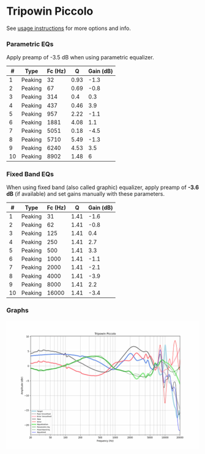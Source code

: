 # Tripowin Piccolo
See [usage instructions](https://github.com/jaakkopasanen/AutoEq#usage) for more options and info.

### Parametric EQs
Apply preamp of -3.5 dB when using parametric equalizer.

|   # | Type    |   Fc (Hz) |    Q |   Gain (dB) |
|-----|---------|-----------|------|-------------|
|   1 | Peaking |        32 | 0.93 |        -1.3 |
|   2 | Peaking |        67 | 0.69 |        -0.8 |
|   3 | Peaking |       314 | 0.4  |         0.3 |
|   4 | Peaking |       437 | 0.46 |         3.9 |
|   5 | Peaking |       957 | 2.22 |        -1.1 |
|   6 | Peaking |      1881 | 4.08 |         1.1 |
|   7 | Peaking |      5051 | 0.18 |        -4.5 |
|   8 | Peaking |      5710 | 5.49 |        -1.3 |
|   9 | Peaking |      6240 | 4.53 |         3.5 |
|  10 | Peaking |      8902 | 1.48 |         6   |

### Fixed Band EQs
When using fixed band (also called graphic) equalizer, apply preamp of **-3.6 dB** (if available) and set gains manually with these parameters.

|   # | Type    |   Fc (Hz) |    Q |   Gain (dB) |
|-----|---------|-----------|------|-------------|
|   1 | Peaking |        31 | 1.41 |        -1.6 |
|   2 | Peaking |        62 | 1.41 |        -0.8 |
|   3 | Peaking |       125 | 1.41 |         0.4 |
|   4 | Peaking |       250 | 1.41 |         2.7 |
|   5 | Peaking |       500 | 1.41 |         3.3 |
|   6 | Peaking |      1000 | 1.41 |        -1.1 |
|   7 | Peaking |      2000 | 1.41 |        -2.1 |
|   8 | Peaking |      4000 | 1.41 |        -3.9 |
|   9 | Peaking |      8000 | 1.41 |         2.2 |
|  10 | Peaking |     16000 | 1.41 |        -3.4 |

### Graphs
![](./Tripowin%20Piccolo.png)
